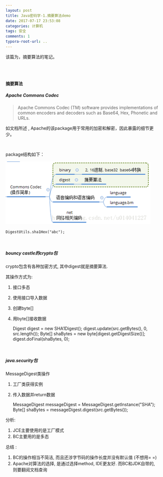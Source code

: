 ```yaml
---
layout: post
title: Java密码学-1.摘要算法demo
date: 2017-07-17 23:53:08
categories: 计算机
tags: 安全 
comments: 1
typora-root-url: ..
---
```


该篇为，摘要算法的笔记。

<br>

<br>

#### **摘要算法**


#####  **Apache Commons Codec**


>Apache Commons Codec (TM) software provides implementations of common encoders and decoders such as Base64, Hex, Phonetic and URLs.

如文档所述 , Apache的该package用于常用的加密和解密，因此暴露的细节更少。

<br>

package结构如下：  



![20170717234551755](/assets/blog_res/20170717234551755.png)

    DigestUtils.sha1Hex("abc");

<br>

##### **bouncy castle的crypto包**

crypto包含有各种加密方式, 其中digest就是摘要算法.  

其操作方式为:  
1. 接口多态
2. 使用接口导入数据
3. 创建byte[]
4. 用byte[]接收数据

    Digest digest = new SHA1Digest();
    digest.update(src.getBytes(), 0, src.length());
    Byte[] shaBytes = new byte[digest.getDigestSize()];
    digest.doFinal(shaBytes, 0);

<br>

##### **java.security包**

MessageDigest类操作
1. 工厂类获得实例
2. 传入数据并return数据

     MessageDigest messageDigest = MessageDigest.getInstance("SHA");
	 Byte[] shaBytes = messageDigest.digest(src.getBytes());
	


分析:  
1. JCE主要使用的是工厂模式
2. BC主要用的是多态


总结 :  
1. BC的操作相当不简洁, 而且还涉字节码的操作长度并没有默认值 (不想用= =)
2.  Apache对算法的选择, 是通过选择method, IDE更友好. 而BC和JDK自带的, 则要翻阅文档查询



